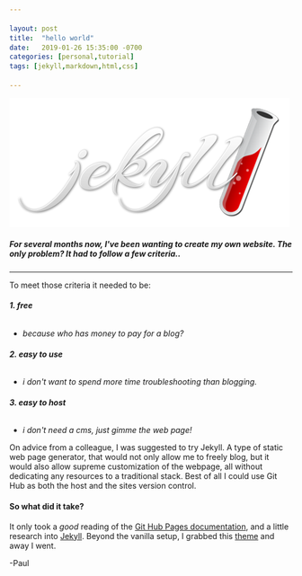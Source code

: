 ```yaml
---

layout: post
title:  "hello world"
date:   2019-01-26 15:35:00 -0700
categories: [personal,tutorial]
tags: [jekyll,markdown,html,css]

---
```


![image1](/assets/jekyll-logo.png "Jekyll")
##### **For several months now, I've been wanting to create my own website. The only problem? It had to follow a few criteria..**

---

To meet those criteria it needed to be:

###### **1. free**
* _because who has money to pay for a blog?_

###### **2. easy to use**
* _i don't want to spend more time troubleshooting than blogging._

###### **3. easy to host**
* _i don't need a cms, just gimme the web page!_

On advice from a colleague, I was suggested to try Jekyll.  A type of static web page generator, that would not only allow me to freely blog, but it would also allow supreme customization of the webpage, all without dedicating any resources to a traditional stack.  Best of all I could use Git Hub as both the host and the sites version control.

#### So what did it take?  
It only took a *good* reading of the [Git Hub Pages documentation](https://www.udemy.com/the-web-developer-bootcam://pages.github.com/), and a little research into [Jekyll](https://jekyllrb.com/). Beyond the vanilla setup, I grabbed this [theme](https://github.com/joshgerdes/jekyll-uno) and away I went.  

-Paul 
